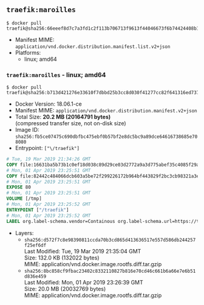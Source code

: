 ## `traefik:maroilles`

```console
$ docker pull traefik@sha256:66eeef8d7c7a3fd1c2f113b706713f9613f44046673f6b74424408b1eb358e4a
```

-	Manifest MIME: `application/vnd.docker.distribution.manifest.list.v2+json`
-	Platforms:
	-	linux; amd64

### `traefik:maroilles` - linux; amd64

```console
$ docker pull traefik@sha256:b713d421276e33610f7dbbd25b3cc8d030f41277cc82f641316ed737a56d282a
```

-	Docker Version: 18.06.1-ce
-	Manifest MIME: `application/vnd.docker.distribution.manifest.v2+json`
-	Total Size: **20.2 MB (20164791 bytes)**  
	(compressed transfer size, not on-disk size)
-	Image ID: `sha256:fb5ce07475c690dbfbc475ebf0b57bf2e8dc5bc9a89dce64616738685e708080`
-	Entrypoint: `["\/traefik"]`

```dockerfile
# Tue, 19 Mar 2019 21:34:26 GMT
COPY file:16631ba5b73b1c0ef18d038c89d29ce03d2772a9a3d775abef35c4085f29a3bf in /etc/ssl/certs/ 
# Mon, 01 Apr 2019 23:25:51 GMT
COPY file:82442c484066dcb603a5be72f299226172b964bf443829f2bc3cb98321a3e28d in / 
# Mon, 01 Apr 2019 23:25:51 GMT
EXPOSE 80
# Mon, 01 Apr 2019 23:25:51 GMT
VOLUME [/tmp]
# Mon, 01 Apr 2019 23:25:52 GMT
ENTRYPOINT ["/traefik"]
# Mon, 01 Apr 2019 23:25:52 GMT
LABEL org.label-schema.vendor=Containous org.label-schema.url=https://traefik.io org.label-schema.name=Traefik org.label-schema.description=A modern reverse-proxy org.label-schema.version=v1.7.10 org.label-schema.docker.schema-version=1.0
```

-	Layers:
	-	`sha256:d572f7c8e98390811ccda70b3cd865d413636517e557d586db244257f25ef6df`  
		Last Modified: Tue, 19 Mar 2019 21:35:04 GMT  
		Size: 132.0 KB (132022 bytes)  
		MIME: application/vnd.docker.image.rootfs.diff.tar.gzip
	-	`sha256:8bc858cf9fbac23402c8332110827b816e70cd46c661b6a66e7e6b51d836e459`  
		Last Modified: Mon, 01 Apr 2019 23:26:39 GMT  
		Size: 20.0 MB (20032769 bytes)  
		MIME: application/vnd.docker.image.rootfs.diff.tar.gzip
